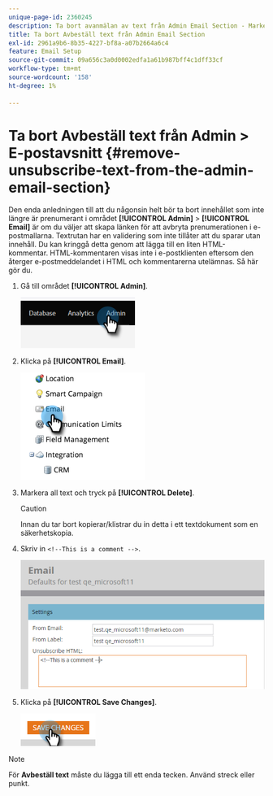```yaml
---
unique-page-id: 2360245
description: Ta bort avanmälan av text från Admin Email Section - Marketo Docs - Product Documentation
title: Ta bort Avbeställ text från Admin Email Section
exl-id: 2961a9b6-8b35-4227-bf8a-a07b2664a6c4
feature: Email Setup
source-git-commit: 09a656c3a0d0002edfa1a61b987bff4c1dff33cf
workflow-type: tm+mt
source-wordcount: '158'
ht-degree: 1%

---
```


# Ta bort Avbeställ text från Admin > E-postavsnitt {#remove-unsubscribe-text-from-the-admin-email-section}

Den enda anledningen till att du någonsin helt bör ta bort innehållet som inte längre är prenumerant i området **[!UICONTROL Admin]** > **[!UICONTROL Email]** är om du väljer att skapa länken för att avbryta prenumerationen i e-postmallarna. Textrutan har en validering som inte tillåter att du sparar utan innehåll. Du kan kringgå detta genom att lägga till en liten HTML-kommentar. HTML-kommentaren visas inte i e-postklienten eftersom den återger e-postmeddelandet i HTML och kommentarerna utelämnas. Så här gör du.

1. Gå till området **[!UICONTROL Admin]**.

   ![](assets/remove-unsubscribe-text-from-the-admin-email-section-1.png)

1. Klicka på **[!UICONTROL Email]**.

   ![](assets/remove-unsubscribe-text-from-the-admin-email-section-2.png)

1. Markera all text och tryck på **[!UICONTROL Delete]**.

   >[!CAUTION]
   >
   >Innan du tar bort kopierar/klistrar du in detta i ett textdokument som en säkerhetskopia.

1. Skriv in `<!--This is a comment -->`.

   ![](assets/remove-unsubscribe-text-from-the-admin-email-section-3.png)

1. Klicka på **[!UICONTROL Save Changes]**.

   ![](assets/remove-unsubscribe-text-from-the-admin-email-section-4.png)

>[!NOTE]
>
>För **Avbeställ text** måste du lägga till ett enda tecken. Använd streck eller punkt.

